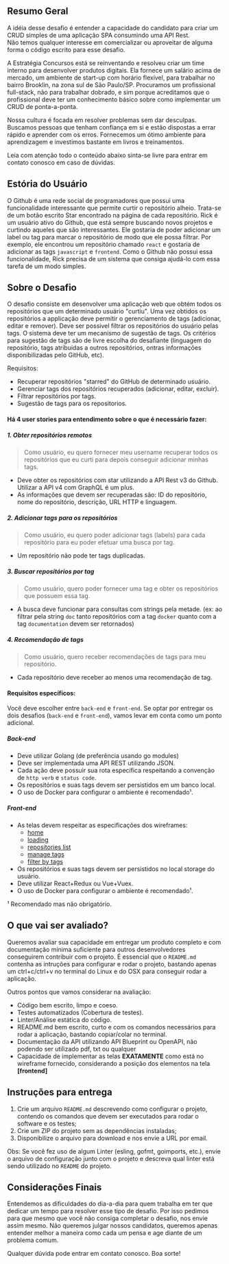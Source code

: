 ## Resumo Geral

A idéia desse desafio é entender a capacidade do candidato para criar um CRUD simples de uma aplicação SPA consumindo uma API Rest.  
Não temos qualquer interesse em comercializar ou aproveitar de alguma forma o código escrito para esse desafio.

A Estratégia Concursos está se reinventando e resolveu criar um time interno para desenvolver produtos digitais. Ela fornece um salário acima de mercado, um ambiente de start-up com horário flexível, para trabalhar no bairro Brooklin, na zona sul de São Paulo/SP. Procuramos um profissional full-stack, não para trabalhar dobrado, e sim porque acreditamos que o profissional deve ter um conhecimento básico sobre como implementar um CRUD de ponta-a-ponta.

Nossa cultura é focada em resolver problemas sem dar desculpas. Buscamos pessoas que tenham confiança em si e estão dispostas a errar rápido e aprender com os erros. Fornecemos um ótimo ambiente para aprendizagem e investimos bastante em livros e treinamentos.  

Leia com atenção todo o conteúdo abaixo sinta-se livre para entrar em contato conosco em caso de dúvidas.

## Estória do Usuário

O Github é uma rede social de programadores que possui uma funcionalidade
interessante que permite curtir o repositório alheio. Trata-se de um botão
escrito Star encontrado na página de cada repositório. Rick é um usuário ativo
do Github, que está sempre buscando novos projetos e curtindo aqueles que são
interessantes. Ele gostaria de poder adicionar um label ou tag para marcar o
repositório de modo que ele possa filtrar. Por exemplo, ele encontrou um
repositório chamado `react` e gostaria de adicionar as tags `javascript` e
`frontend`. Como o Github não possui essa funcionalidade, Rick precisa de um
sistema que consiga ajudá-lo com essa tarefa de um modo simples.

## Sobre o Desafio

O desafio consiste em desenvolver uma aplicação web que obtém todos os
repositórios que um determinado usuário "curtiu". Uma vez obtidos os
repositórios a applicação deve permitir o gerenciamento de tags (adicionar,
editar e remover). Deve ser possivel filtrar os repositórios do usuário pelas
tags. O sistema deve ter um mecanismo de sugestão de tags. Os critérios para
sugestão de tags são de livre escolha do desafiante (linguagem do repositório,
tags atribuidas a outros repositórios, ontras informações disponibilizadas pelo
GitHub, etc).

Requisitos:

 - Recuperar repositórios "starred" do GitHub de determinado usuário.
 - Gerenciar tags dos repositórios recuperados (adicionar, editar, excluir).
 - Filtrar repositórios por tags.
 - Sugestão de tags para os repositorios.

#### Há 4 user stories para entendimento sobre o que é necessário fazer:

##### 1. Obter repositórios remotos

> Como usuário, eu quero fornecer meu username recuperar todos os repositórios
que eu curti para depois conseguir adicionar minhas tags.


* Deve obter os repositórios com star utilizando a API Rest v3 do Github.
Utilizar a API v4 com GraphQL é um plus.
* As informações que devem ser recuperadas são: ID do repositório, nome do
repositório, descrição, URL HTTP e linguagem.


##### 2. Adicionar tags para os repositórios

> Como usuário, eu quero poder adicionar tags (labels) para cada repositório
para eu poder efetuar uma busca por tag.

* Um repositório não pode ter tags duplicadas.

##### 3. Buscar repositórios por tag

> Como usuário, quero poder fornecer uma tag e obter os repositórios que possuem
essa tag.

* A busca deve funcionar para consultas com strings pela metade. (ex: ao filtrar
  pela string `doc` tanto repositórios com a tag `docker` quanto com a tag
`documentation` devem ser retornados)

##### 4. Recomendação de tags

> Como usuário, quero receber recomendações de tags para meu repositório.

* Cada repositório deve receber ao menos uma recomendação de tag.

#### Requisitos específicos:

Você deve escolher entre `back-end` e `front-end`. Se optar por entregar os dois desafios (`back-end` e `front-end`), vamos levar em conta como um ponto adicional.

##### Back-end

- Deve utilizar Golang (de preferência usando go modules)
- Deve ser implementada uma API REST utilizando JSON.
- Cada ação deve possuir sua rota específica respeitando a convenção de `http
   verb` e `status code`.
- Os repositórios e suas tags devem ser persistidos em um banco local.
- O uso de Docker para configurar o ambiente é recomendado¹.

##### Front-end

- As telas devem respeitar as especificações dos wireframes:
  * [home](wireframes/01.png)
  * [loading](wireframes/02.png)
  * [repositories list](wireframes/03.png)
  * [manage tags](wireframes/04.png)
  * [filter by tags](wireframes/05.png)
- Os repositórios e suas tags devem ser persistidos no local storage do usuário.
- Deve utilizar React+Redux ou Vue+Vuex.
- O uso de Docker para configurar o ambiente é recomendado¹.


¹ Recomendado mas não obrigatório.

## O que vai ser avaliado?

Queremos avaliar sua capacidade em entregar um produto completo e com
documentação mínima suficiente para outros desenvolvedores conseguirem
contribuir com o projeto. É essencial que o `README.md` contenha as intruções
para configurar e rodar o projeto, bastando apenas um ctrl+c/ctrl+v no terminal
do Linux e do OSX para conseguir rodar a aplicação.

Outros pontos que vamos considerar na avaliação:

- Código bem escrito, limpo e coeso.
- Testes automatizados (Cobertura de testes).
- Linter/Análise estática do código.
- README.md bem escrito, curto e com os comandos necessários para rodar a aplicação, bastando copiar/colar no terminal.
- Documentação da API utilizando API Blueprint ou OpenAPI, não podendo ser utilizado pdf, txt ou qualquer
- Capacidade de implementar as telas **EXATAMENTE** como está no wireframe fornecido, considerando a posição dos elementos na tela **[frontend]**

## Instruções para entrega

1. Crie um arquivo `README.md` descrevendo como configurar o projeto, contendo os
comandos que devem ser executados para rodar o software e os testes;
2. Crie um ZIP do projeto sem as dependências instaladas;
3. Disponibilize o arquivo para download e nos envie a URL por email.

Obs: Se você fez uso de algum Linter (esling, gofmt, goimports, etc.), envie o arquivo
de configuração junto com o projeto e descreva qual linter está sendo utilizado no
`README` do projeto.

## Considerações Finais

Entendemos as dificuldades do dia-a-dia para quem trabalha em ter que dedicar um
tempo para resolver esse tipo de desafio. Por isso pedimos para que mesmo que
você não consiga completar o desafio, nos envie assim mesmo. Não queremos julgar
nossos candidatos, queremos apenas entender melhor a maneira como cada um pensa
e age diante de um problema comum.

Qualquer dúvida pode entrar em contato conosco. Boa sorte!

